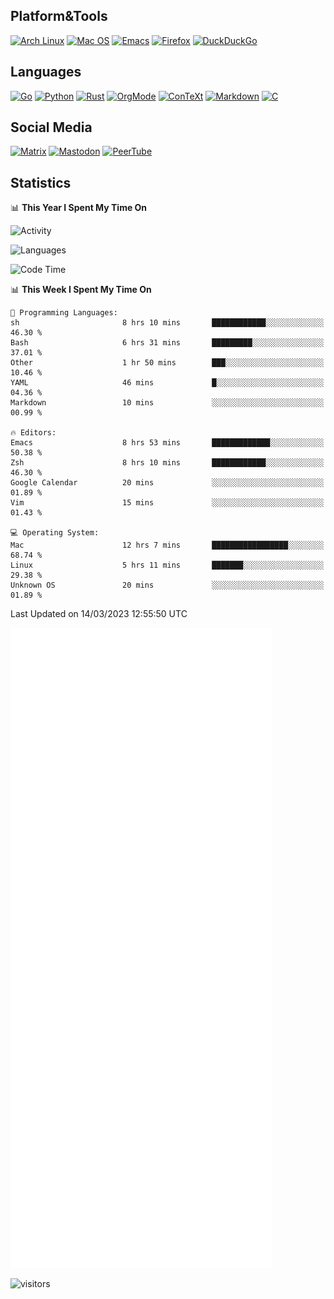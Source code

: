 ## Platform&Tools

[![Arch Linux](https://img.shields.io/badge/ArchLinux-1793D1?logo=arch-linux&logoColor=fff&style=flat-square)](https://archlinux.org/)
[![Mac OS](https://img.shields.io/badge/MacOS-000000?style=flat-square&logo=macos&logoColor=F0F0F0)](https://www.apple.com/macos/)
[![Emacs](https://img.shields.io/badge/Emacs-%237F5AB6.svg?&style=flat-square&logo=gnu-emacs&logoColor=white)](https://www.gnu.org/software/emacs/)
[![Firefox](https://img.shields.io/badge/Firefox-FF7139?style=flat-square&logo=Firefox-Browser&logoColor=white)](https://firefox.com/)
[![DuckDuckGo](https://img.shields.io/badge/DuckDuckGo-DE5833?style=flat-square&logo=DuckDuckGo&logoColor=white)](https://duckduckgo.com/)

## Languages

[![Go](https://img.shields.io/badge/Golang-%2300ADD8.svg?style=flat-square&logo=go&logoColor=white)](https://golang.org/)
[![Python](https://img.shields.io/badge/Python-3670A0?style=flat-square&logo=python&logoColor=ffdd54)](https://www.python.org/)
[![Rust](https://img.shields.io/badge/Rust-%23000000.svg?style=flat-square&logo=rust&logoColor=white)](https://www.rust-lang.org/)
[![OrgMode](https://img.shields.io/badge/OrgMode-%23000000.svg?style=flat-square&logo=org&logoColor=white)](https://orgmode.org/)
[![ConTeXt](https://img.shields.io/badge/ConTeXt-%23008080.svg?style=flat-square&logo=latex&logoColor=white)](https://contextgarden.net/)
[![Markdown](https://img.shields.io/badge/MarkDown-%23000000.svg?style=flat-square&logo=markdown&logoColor=white)](https://daringfireball.net/projects/markdown/)
[![C](https://img.shields.io/badge/C-%2300599C.svg?style=flat-square&logo=c&logoColor=white)](https://www.iso.org/standard/74528.html)

## Social Media
<!--[![Telegram](https://img.shields.io/badge/SteamedFish-2CA5E0?style=social&logo=telegram&logoColor=white)](https://t.me/SteamedFish)-->

[![Matrix](https://img.shields.io/badge/SteamedFish-2CA5E0?style=social&logo=matrix&logoColor=black)](https://matrix.to/#/@i:steamedfish.org)
[![Mastodon](https://img.shields.io/mastodon/follow/109596467238113271?domain=https%3A%2F%2Fmastodon.steamedfish.org%2F&style=social)](https://steamedfish.org/@SteamedFish)
[![PeerTube](https://img.shields.io/badge/PeerTube-23000000.svg?logo=peertube&style=social)](https://peertube.steamedfish.org/)

## Statistics


📊 **This Year I Spent My Time On** 

![Activity](https://wakatime.com/share/@SteamedFish/7529f30a-f1b7-40a4-8d09-e6d855cb7a13.png)

![Languages](https://wakatime.com/share/@SteamedFish/1c5e5366-0e9e-40d8-ac85-d630f61b69c6.svg)

<!--START_SECTION:waka-->
![Code Time](http://img.shields.io/badge/Code%20Time-2%2C348%20hrs%2050%20mins-blue)

📊 **This Week I Spent My Time On** 

```text
💬 Programming Languages: 
sh                       8 hrs 10 mins       ████████████░░░░░░░░░░░░░   46.30 % 
Bash                     6 hrs 31 mins       █████████░░░░░░░░░░░░░░░░   37.01 % 
Other                    1 hr 50 mins        ███░░░░░░░░░░░░░░░░░░░░░░   10.46 % 
YAML                     46 mins             █░░░░░░░░░░░░░░░░░░░░░░░░   04.36 % 
Markdown                 10 mins             ░░░░░░░░░░░░░░░░░░░░░░░░░   00.99 % 

🔥 Editors: 
Emacs                    8 hrs 53 mins       █████████████░░░░░░░░░░░░   50.38 % 
Zsh                      8 hrs 10 mins       ████████████░░░░░░░░░░░░░   46.30 % 
Google Calendar          20 mins             ░░░░░░░░░░░░░░░░░░░░░░░░░   01.89 % 
Vim                      15 mins             ░░░░░░░░░░░░░░░░░░░░░░░░░   01.43 % 

💻 Operating System: 
Mac                      12 hrs 7 mins       █████████████████░░░░░░░░   68.74 % 
Linux                    5 hrs 11 mins       ███████░░░░░░░░░░░░░░░░░░   29.38 % 
Unknown OS               20 mins             ░░░░░░░░░░░░░░░░░░░░░░░░░   01.89 % 
```


 Last Updated on 14/03/2023 12:55:50 UTC
<!--END_SECTION:waka-->


![Metrics](https://github.com/SteamedFish/SteamedFish/blob/master/github-metrics.svg)


![visitors](https://visitor-badge.laobi.icu/badge?page_id=SteamedFish.SteamedFish)
